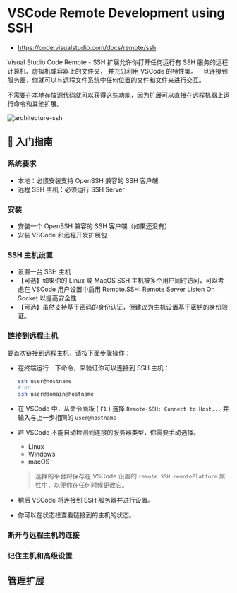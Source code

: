 # VSCode Remote Development using SSH

- <https://code.visualstudio.com/docs/remote/ssh>

Visual Studio Code Remote - SSH 扩展允许你打开任何运行有 SSH 服务的远程计算机、虚拟机或容器上的文件夹，
并充分利用 VSCode 的特性集。一旦连接到服务器，你就可以与远程文件系统中任何位置的文件和文件夹进行交互。

不需要在本地存放源代码就可以获得这些功能，因为扩展可以直接在远程机器上运行命令和其他扩展。

![architecture-ssh](https://code.visualstudio.com/assets/docs/remote/ssh/architecture-ssh.png)

## 🚀 入门指南

### 系统要求

- 本地：必须安装支持 OpenSSH 兼容的 SSH 客户端
- 远程 SSH 主机：必须运行 SSH Server

### 安装

- 安装一个 OpenSSH 兼容的 SSH 客户端（如果还没有）
- 安装 VSCode 和远程开发扩展包

### SSH 主机设置

- 设置一台 SSH 主机
- 【可选】如果你的 Linux 或 MacOS SSH 主机被多个用户同时访问，可以考虑在 VSCode 用户设置中启用
  Remote.SSH: Remote Server Listen On Socket 以提高安全性
- 【可选】虽然支持基于密码的身份认证，但建议为主机设置基于密钥的身份验证。

### 链接到远程主机

要首次链接到远程主机，请按下面步骤操作：

- 在终端运行一下命令，来验证你可以连接到 SSH 主机：

  ```sh
  ssh user@hostname
  # or
  ssh user@domain@hostname
  ```

- 在 VSCode 中，从命令面板 ( `F1` ) 选择 `Remote-SSH: Connect to Host...`
  并输入与上一步相同的 `user@hostname`

- 若 VSCode 不能自动检测到连接的服务器类型，你需要手动选择。

  - Linux
  - Windows
  - macOS

  > 选择的平台将保存在 VSCode 设置的 `remote.SSH.remotePlatform` 属性中，以便你在任何时候更改它。

- 稍后 VSCode 将连接到 SSH 服务器并进行设置。

- 你可以在状态栏查看链接到的主机的状态。

### 断开与远程主机的连接

### 记住主机和高级设置

## 管理扩展

